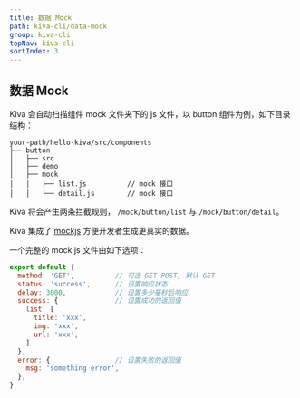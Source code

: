```yaml
---
title: 数据 Mock
path: kiva-cli/data-mock
group: kiva-cli
topNav: kiva-cli
sortIndex: 3
---
```


## 数据 Mock

Kiva 会自动扫描组件 mock 文件夹下的 js 文件，以 button 组件为例，如下目录结构：

```text
your-path/hello-kiva/src/components
├── button
│   ├── src
│   ├── demo
│   ├── mock
│   │   ├── list.js          // mock 接口
│   │   └── detail.js        // mock 接口
```

Kiva 将会产生两条拦截规则， `/mock/button/list` 与 `/mock/button/detail`。

Kiva 集成了 [mockjs](http://mockjs.com/) 方便开发者生成更真实的数据。

一个完整的 mock js 文件由如下选项：

```js
export default {
  method: 'GET',          // 可选 GET POST, 默认 GET
  status: 'success',      // 设置响应状态
  delay: 3000,            // 设置多少毫秒后响应
  success: {              // 设置成功的返回值
    list: [
      title: 'xxx',
      img: 'xxx',
      url: 'xxx',
    ]
  },
  error: {                // 设置失败的返回值
    msg: 'something error',
  },
}
```